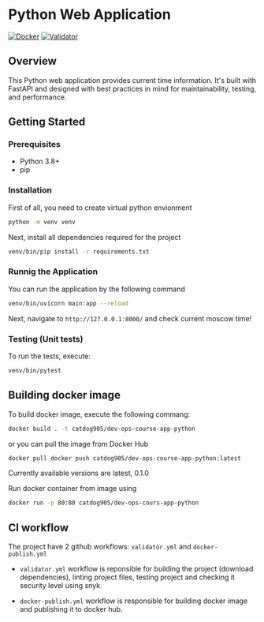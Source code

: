 # Python Web Application

[![Docker](https://github.com/catdog905/dev-ops-course/actions/workflows/docker-publish.yml/badge.svg?branch=main)](https://github.com/catdog905/dev-ops-course/actions/workflows/docker-publish.yml)
[![Validator](https://github.com/catdog905/dev-ops-course/actions/workflows/validator.yml/badge.svg)](https://github.com/catdog905/dev-ops-course/actions/workflows/validator.yml)

## Overview

This Python web application provides current time information. It's built with FastAPI and designed with best practices in mind for maintainability, testing, and performance.

## Getting Started

### Prerequisites

- Python 3.8+
- pip

### Installation

First of all, you need to create virtual python envionment

```bash
python -m venv venv
```

Next, install all dependencies required for the project

```bash
venv/bin/pip install -r requirements.txt
```

### Runnig the Application

You can run the application by the following command

```bash
venv/bin/uvicorn main:app --reload
```

Next, navigate to `http://127.0.0.1:8000/` and check current moscow time!

### Testing (Unit tests)

To run the tests, execute:

```bash
venv/bin/pytest
```

## Building docker image

To build docker image, execute the following commang:

```bash
docker build . -t catdog905/dev-ops-course-app-python
```

or you can pull the image from Docker Hub

```bash
docker pull docker push catdog905/dev-ops-course-app-python:latest
```

Currently available versions are latest, 0.1.0

Run docker container from image using

```bash
docker run -p 80:80 catdog905/dev-ops-cours-app-python
```

## CI workflow

The project have 2 github workflows: `validator.yml` and `docker-publish.yml`

- `validator.yml` workflow is reponsible for building the project (download dependencies), linting project files, testing project and checking it security level using snyk.

- `docker-publish.yml` workflow is responsible for building docker image and publishing it to docker hub.

